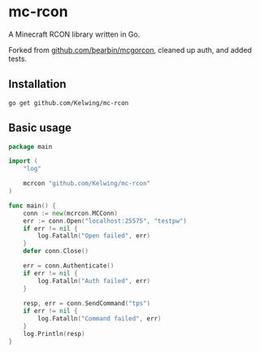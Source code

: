 # mc-rcon

A Minecraft RCON library written in Go.

Forked from [github.com/bearbin/mcgorcon](https://github.com/bearbin/mcgorcon), cleaned up auth, and added tests.

## Installation
```
go get github.com/Kelwing/mc-rcon
```

## Basic usage
```go
package main

import (
    "log"

    mcrcon "github.com/Kelwing/mc-rcon"
)

func main() {
    conn := new(mcrcon.MCConn)
    err := conn.Open("localhost:25575", "testpw")
    if err != nil {
        log.Fatalln("Open failed", err)
    }
    defer conn.Close()

    err = conn.Authenticate()
    if err != nil {
        log.Fatalln("Auth failed", err)
    }
    
    resp, err = conn.SendCommand("tps")
    if err != nil {
        log.Fatalln("Command failed", err)
    }
    log.Println(resp)
}
```